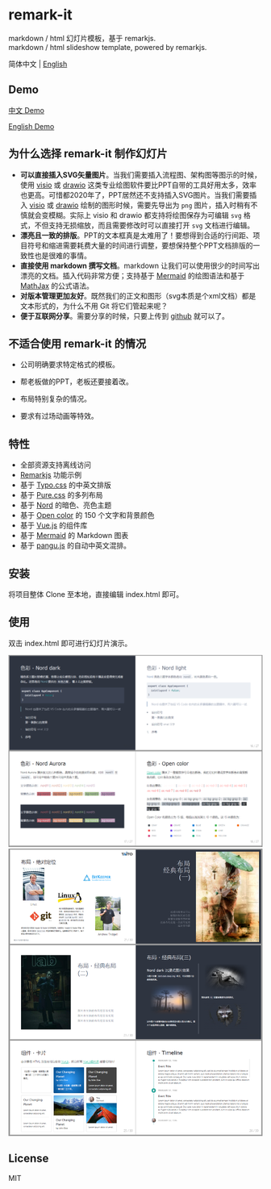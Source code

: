 # remark-it

markdown / html 幻灯片模板，基于 remarkjs.  
markdown / html slideshow template, powered by remarkjs.

简体中文 | [English](README-en_US.md)

## Demo

[中文 Demo](https://remark-it.now.sh)

[English Demo](https://remark-it.now.sh/index-en_US.html)

## 为什么选择 remark-it 制作幻灯片

- **可以直接插入SVG矢量图片**。当我们需要插入流程图、架构图等图示的时候，使用 [visio](https://www.microsoft.com/zh-cn/microsoft-365/visio/flowchart-software/) 或 [drawio](https://github.com/jgraph/drawio) 这类专业绘图软件要比PPT自带的工具好用太多，效率也更高。可惜都2020年了，PPT居然还不支持插入SVG图片。当我们需要插入 [visio](https://www.microsoft.com/zh-cn/microsoft-365/visio/flowchart-software/) 或 [drawio](https://github.com/jgraph/drawio) 绘制的图形时候，需要先导出为 `png` 图片，插入时稍有不慎就会变模糊。实际上 visio 和 drawio 都支持将绘图保存为可编辑 `svg` 格式，不但支持无损缩放，而且需要修改时可以直接打开 `svg` 文档进行编辑。
- **漂亮且一致的排版**。PPT的文本框真是太难用了！要想得到合适的行间距、项目符号和缩进需要耗费大量的时间进行调整，要想保持整个PPT文档排版的一致性也是很难的事情。
- **直接使用 markdown 撰写文档**。markdown 让我们可以使用很少的时间写出漂亮的文档。插入代码非常方便；支持基于 [Mermaid](https://github.com/knsv/mermaid) 的绘图语法和基于 [MathJax](https://github.com/mathjax/MathJax) 的公式语法。
- **对版本管理更加友好**。既然我们的正文和图形（svg本质是个xml文档）都是文本形式的，为什么不用 Git 将它们管起来呢？
- **便于互联网分享**。需要分享的时候，只要上传到 [github](https://github.com/) 就可以了。

## 不适合使用 remark-it 的情况

- 公司明确要求特定格式的模板。

- 帮老板做的PPT，老板还要接着改。

- 布局特别复杂的情况。

- 要求有过场动画等特效。

## 特性

- 全部资源支持离线访问
- [Remarkjs](https://github.com/gnab/remark) 功能示例
- 基于 [Typo.css](https://github.com/sofish/typo.css) 的中英文排版
- 基于 [Pure.css](https://github.com/pure-css/pure) 的多列布局
- 基于 [Nord](https://github.com/arcticicestudio/nord) 的暗色、亮色主题
- 基于 [Open color](https://github.com/yeun/open-color) 的 150 个文字和背景颜色
- 基于 [Vue.js](https://cn.vuejs.org/index.html) 的组件库
- 基于 [Mermaid](https://github.com/knsv/mermaid) 的 Markdown 图表
- 基于 [pangu.js](https://github.com/vinta/pangu.js) 的自动中英文混排。

## 安装

将项目整体 Clone 至本地，直接编辑 index.html 即可。

## 使用

双击 index.html 即可进行幻灯片演示。

![](/screenshots/11.png)
![](/screenshots/22.png)

## License

MIT
